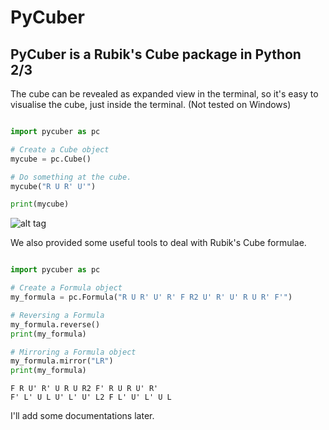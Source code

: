 PyCuber
====================

PyCuber is a Rubik's Cube package in Python 2/3
--------------------

The cube can be revealed as expanded view in the terminal, 
so it's easy to visualise the cube, just inside the terminal.
(Not tested on Windows)

``` python

import pycuber as pc

# Create a Cube object
mycube = pc.Cube()

# Do something at the cube.
mycube("R U R' U'")

print(mycube)

```
![alt tag](http://i.imgur.com/OI4kbn7.png)

We also provided some useful tools to deal with Rubik's Cube formulae.

``` python

import pycuber as pc

# Create a Formula object
my_formula = pc.Formula("R U R' U' R' F R2 U' R' U' R U R' F'")

# Reversing a Formula
my_formula.reverse()
print(my_formula)

# Mirroring a Formula object
my_formula.mirror("LR")
print(my_formula)

```
```
F R U' R' U R U R2 F' R U R U' R'
F' L' U L U' L' U' L2 F L' U' L' U L
```

I'll add some documentations later.

